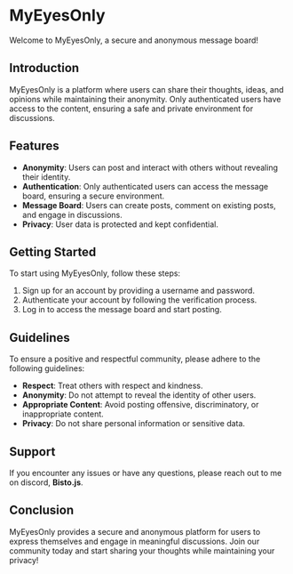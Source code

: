 # MyEyesOnly

Welcome to MyEyesOnly, a secure and anonymous message board!

## Introduction

MyEyesOnly is a platform where users can share their thoughts, ideas, and opinions while maintaining their anonymity. Only authenticated users have access to the content, ensuring a safe and private environment for discussions.

## Features

- **Anonymity**: Users can post and interact with others without revealing their identity.
- **Authentication**: Only authenticated users can access the message board, ensuring a secure environment.
- **Message Board**: Users can create posts, comment on existing posts, and engage in discussions.
- **Privacy**: User data is protected and kept confidential.

## Getting Started

To start using MyEyesOnly, follow these steps:

1. Sign up for an account by providing a username and password.
2. Authenticate your account by following the verification process.
3. Log in to access the message board and start posting.

## Guidelines

To ensure a positive and respectful community, please adhere to the following guidelines:

- **Respect**: Treat others with respect and kindness.
- **Anonymity**: Do not attempt to reveal the identity of other users.
- **Appropriate Content**: Avoid posting offensive, discriminatory, or inappropriate content.
- **Privacy**: Do not share personal information or sensitive data.

## Support

If you encounter any issues or have any questions, please reach out to me on discord, **Bisto.js**.

## Conclusion

MyEyesOnly provides a secure and anonymous platform for users to express themselves and engage in meaningful discussions. Join our community today and start sharing your thoughts while maintaining your privacy!
